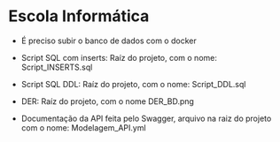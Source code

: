 # Escola Informática

- É preciso subir o banco de dados com o docker

- Script SQL com inserts: Raíz do projeto, com o nome: Script_INSERTS.sql

- Script SQL DDL: Raíz do projeto, com o nome: Script_DDL.sql

- DER: Raíz do projeto, com o nome DER_BD.png

- Documentação da API feita pelo Swagger, arquivo na raiz do projeto com o nome: Modelagem_API.yml


